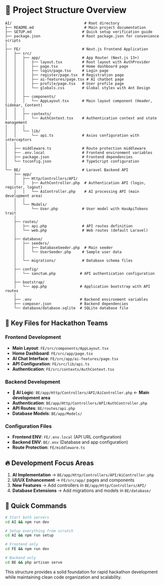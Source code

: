 # 📁 Project Structure Overview

```
AI/                                 # Root directory
├── README.md                       # Main project documentation
├── SETUP.md                       # Quick setup verification guide
├── package.json                   # Root package.json for convenience scripts
│
├── FE/                            # Next.js Frontend Application
│   ├── src/
│   │   ├── app/                   # App Router (Next.js 13+)
│   │   │   ├── layout.tsx         # Root layout with AuthProvider
│   │   │   ├── page.tsx           # Home dashboard page
│   │   │   ├── login/page.tsx     # Login page
│   │   │   ├── register/page.tsx  # Registration page
│   │   │   ├── ai-features/page.tsx # AI chatbot page
│   │   │   ├── profile/page.tsx   # User profile page
│   │   │   └── globals.css        # Global styles with Ant Design
│   │   │
│   │   ├── components/
│   │   │   └── AppLayout.tsx      # Main layout component (Header, Sidebar, Content)
│   │   │
│   │   ├── contexts/
│   │   │   └── AuthContext.tsx    # Authentication context and state management
│   │   │
│   │   └── lib/
│   │       └── api.ts             # Axios configuration with interceptors
│   │
│   ├── middleware.ts              # Route protection middleware
│   ├── .env.local                 # Frontend environment variables
│   ├── package.json               # Frontend dependencies
│   └── tsconfig.json              # TypeScript configuration
│
└── BE/                            # Laravel Backend API
    ├── app/
    │   ├── Http/Controllers/API/
    │   │   ├── AuthController.php  # Authentication API (login, register, logout)
    │   │   └── AiController.php    # AI processing API (main development area)
    │   │
    │   └── Models/
    │       └── User.php           # User model with HasApiTokens trait
    │
    ├── routes/
    │   ├── api.php                # API routes definition
    │   └── web.php                # Web routes (default Laravel)
    │
    ├── database/
    │   ├── seeders/
    │   │   ├── DatabaseSeeder.php  # Main seeder
    │   │   └── UserSeeder.php     # Sample user data
    │   │
    │   └── migrations/            # Database schema files
    │
    ├── config/
    │   └── sanctum.php           # API authentication configuration
    │
    ├── bootstrap/
    │   └── app.php               # Application bootstrap with API routes
    │
    ├── .env                      # Backend environment variables
    ├── composer.json             # Backend dependencies
    └── database/database.sqlite  # SQLite database file
```

## 🎯 Key Files for Hackathon Teams

### Frontend Development

- **Main Layout**: `FE/src/components/AppLayout.tsx`
- **Home Dashboard**: `FE/src/app/page.tsx`
- **AI Chat Interface**: `FE/src/app/ai-features/page.tsx`
- **API Configuration**: `FE/src/lib/api.ts`
- **Authentication**: `FE/src/contexts/AuthContext.tsx`

### Backend Development

- **🚨 AI Logic**: `BE/app/Http/Controllers/API/AiController.php` ← **Main development area**
- **Authentication**: `BE/app/Http/Controllers/API/AuthController.php`
- **API Routes**: `BE/routes/api.php`
- **Database Models**: `BE/app/Models/`

### Configuration Files

- **Frontend ENV**: `FE/.env.local` (API URL configuration)
- **Backend ENV**: `BE/.env` (Database and app configuration)
- **Route Protection**: `FE/middleware.ts`

## 🔥 Development Focus Areas

1. **AI Implementation** → `BE/app/Http/Controllers/API/AiController.php`
2. **UI/UX Enhancement** → `FE/src/app/` pages and components
3. **New Features** → Add controllers in `BE/app/Http/Controllers/API/`
4. **Database Extensions** → Add migrations and models in `BE/database/`

## 🚀 Quick Commands

```bash
# Start both servers
cd AI && npm run dev

# Setup everything from scratch
cd AI && npm run setup

# Frontend only
cd FE && npm run dev

# Backend only
cd BE && php artisan serve
```

This structure provides a solid foundation for rapid hackathon development while maintaining clean code organization and scalability.
